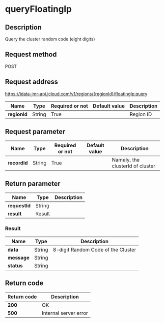 # queryFloatingIp


## Description
Query the cluster random code (eight digits)

## Request method
POST

## Request address
https://idata-jmr-api.jcloud.com/v1/regions/{regionId}/floatingIp:query

|Name|Type|Required or not|Default value|Description|
|---|---|---|---|---|
|**regionId**|String|True||Region ID|

## Request parameter
|Name|Type|Required or not|Default value|Description|
|---|---|---|---|---|
|**recordId**|String|True||Namely, the clusterId of cluster|


## Return parameter
|Name|Type|Description|
|---|---|---|
|**requestId**|String||
|**result**|Result||


### Result
|Name|Type|Description|
|---|---|---|
|**data**|String|8-digit Random Code of the Cluster|
|**message**|String||
|**status**|String||

## Return code
|Return code|Description|
|---|---|
|**200**|OK|
|**500**|Internal server error|
